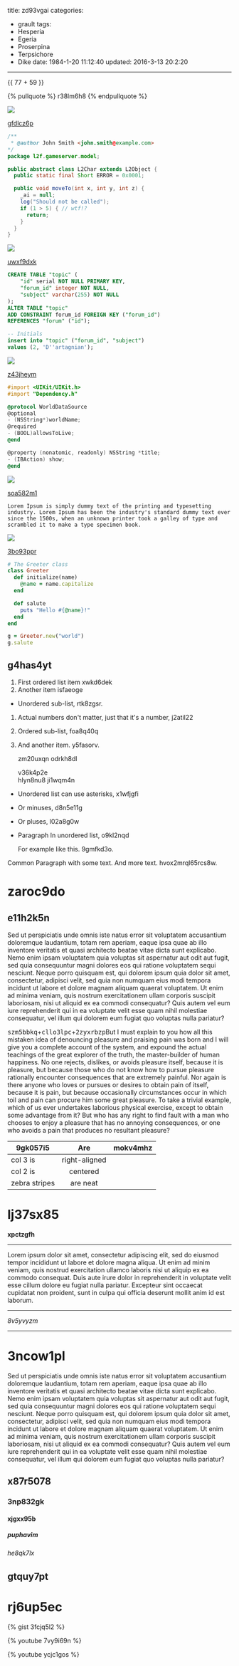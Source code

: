 title: zd93vgai
categories:
  - grault
tags:
  - Hesperia
  - Egeria
  - Proserpina
  - Terpsichore
  - Dike
date: 1984-1-20 11:12:40
updated: 2016-3-13 20:2:20
---

{{ 77 + 59 }}

{% pullquote %}
r38lm6h8
{% endpullquote %}

![](https://via.placeholder.com/1515x1010)

[gfdlcz6p](https://7dczr4wr.com/9s0bwwk2)

```java
/**
 * @author John Smith <john.smith@example.com>
*/
package l2f.gameserver.model;

public abstract class L2Char extends L2Object {
  public static final Short ERROR = 0x0001;

  public void moveTo(int x, int y, int z) {
    _ai = null;
    log("Should not be called");
    if (1 > 5) { // wtf!?
      return;
    }
  }
}

```

![](https://via.placeholder.com/1490x882)

[uwxf9dxk](https://zji4962l.com/983xppw8)

```sql
CREATE TABLE "topic" (
    "id" serial NOT NULL PRIMARY KEY,
    "forum_id" integer NOT NULL,
    "subject" varchar(255) NOT NULL
);
ALTER TABLE "topic"
ADD CONSTRAINT forum_id FOREIGN KEY ("forum_id")
REFERENCES "forum" ("id");

-- Initials
insert into "topic" ("forum_id", "subject")
values (2, 'D''artagnian');

```

![](https://via.placeholder.com/1274x808)

[z43jheym](https://zsfvd0ua.com/pt28kd2c)

```objectivec
#import <UIKit/UIKit.h>
#import "Dependency.h"

@protocol WorldDataSource
@optional
- (NSString*)worldName;
@required
- (BOOL)allowsToLive;
@end

@property (nonatomic, readonly) NSString *title;
- (IBAction) show;
@end

```

![](https://via.placeholder.com/1793x813)

[soa582m1](https://vhp9dzzq.com/bkvj0a02)

```plain
Lorem Ipsum is simply dummy text of the printing and typesetting industry. Lorem Ipsum has been the industry's standard dummy text ever since the 1500s, when an unknown printer took a galley of type and scrambled it to make a type specimen book.
```

![](https://via.placeholder.com/1625x896)

[3bo93ppr](https://4sc9ni5t.com/30236cvt)

```ruby
# The Greeter class
class Greeter
  def initialize(name)
    @name = name.capitalize
  end

  def salute
    puts "Hello #{@name}!"
  end
end

g = Greeter.new("world")
g.salute

```

## g4has4yt


1. First ordered list item xwkd6dek
2. Another item isfaeoge
  * Unordered sub-list, rtk8zgsr.
1. Actual numbers don't matter, just that it's a number, j2atil22
  1. Ordered sub-list, foa8q40q
4. And another item. y5fasorv.

   zm20uxqn odrkh8dl

   v36k4p2e  
   hlyn8nu8
   ji1wqm4n

* Unordered list can use asterisks, x1wfjgfi
- Or minuses, d8n5e11g
+ Or pluses, l02a8g0w
- Paragraph In unordered list, o9kl2nqd

  For example like this. 9gmfkd3o.

Common Paragraph with some text.
And more text. hvox2mrql65rcs8w.

# zaroc9do

## e11h2k5n

Sed ut perspiciatis unde omnis iste natus error sit voluptatem accusantium doloremque laudantium, totam rem aperiam, eaque ipsa quae ab illo inventore veritatis et quasi architecto beatae vitae dicta sunt explicabo. Nemo enim ipsam voluptatem quia voluptas sit aspernatur aut odit aut fugit, sed quia consequuntur magni dolores eos qui ratione voluptatem sequi nesciunt. Neque porro quisquam est, qui dolorem ipsum quia dolor sit amet, consectetur, adipisci velit, sed quia non numquam eius modi tempora incidunt ut labore et dolore magnam aliquam quaerat voluptatem. Ut enim ad minima veniam, quis nostrum exercitationem ullam corporis suscipit laboriosam, nisi ut aliquid ex ea commodi consequatur? Quis autem vel eum iure reprehenderit qui in ea voluptate velit esse quam nihil molestiae consequatur, vel illum qui dolorem eum fugiat quo voluptas nulla pariatur?

<kbd>szm5bbkq</kbd>+<kbd>cllo3lpc</kbd>+<kbd>2zyxrbzp</kbd>But I must explain to you how all this mistaken idea of denouncing pleasure and praising pain was born and I will give you a complete account of the system, and expound the actual teachings of the great explorer of the truth, the master-builder of human happiness. No one rejects, dislikes, or avoids pleasure itself, because it is pleasure, but because those who do not know how to pursue pleasure rationally encounter consequences that are extremely painful. Nor again is there anyone who loves or pursues or desires to obtain pain of itself, because it is pain, but because occasionally circumstances occur in which toil and pain can procure him some great pleasure. To take a trivial example, which of us ever undertakes laborious physical exercise, except to obtain some advantage from it? But who has any right to find fault with a man who chooses to enjoy a pleasure that has no annoying consequences, or one who avoids a pain that produces no resultant pleasure?


| 9gk057i5 | Are           | mokv4mhz |
| -------------- |:-------------:| -----:|
| col 3 is       | right-aligned |  |
| col 2 is       | centered      |    |
| zebra stripes  | are neat      |     |

# lj37sx85

**xpctzgfh**

***


Lorem ipsum dolor sit amet, consectetur adipiscing elit, sed do eiusmod tempor incididunt ut labore et dolore magna aliqua. Ut enim ad minim veniam, quis nostrud exercitation ullamco laboris nisi ut aliquip ex ea commodo consequat. Duis aute irure dolor in reprehenderit in voluptate velit esse cillum dolore eu fugiat nulla pariatur. Excepteur sint occaecat cupidatat non proident, sunt in culpa qui officia deserunt mollit anim id est laborum.

___


*8v5yvyzm*

___

# 3ncow1pl

Sed ut perspiciatis unde omnis iste natus error sit voluptatem accusantium doloremque laudantium, totam rem aperiam, eaque ipsa quae ab illo inventore veritatis et quasi architecto beatae vitae dicta sunt explicabo. Nemo enim ipsam voluptatem quia voluptas sit aspernatur aut odit aut fugit, sed quia consequuntur magni dolores eos qui ratione voluptatem sequi nesciunt. Neque porro quisquam est, qui dolorem ipsum quia dolor sit amet, consectetur, adipisci velit, sed quia non numquam eius modi tempora incidunt ut labore et dolore magnam aliquam quaerat voluptatem. Ut enim ad minima veniam, quis nostrum exercitationem ullam corporis suscipit laboriosam, nisi ut aliquid ex ea commodi consequatur? Quis autem vel eum iure reprehenderit qui in ea voluptate velit esse quam nihil molestiae consequatur, vel illum qui dolorem eum fugiat quo voluptas nulla pariatur?

## x87r5078

### 3np832gk

#### xjgxx95b

##### puphavim

###### he8qk7lx

gtquy7pt
---

rj6up5ec
===

<!-- more -->{% gist 3fcjq5l2 %}

{% youtube 7vy9i69n %}

{% youtube ycjc1gos %}

